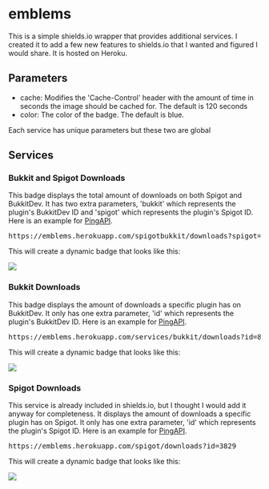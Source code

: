 # emblems

This is a simple shields.io wrapper that provides additional services. I created it to add a few new features to shields.io that I wanted and figured I would share. It is hosted on Heroku.

## Parameters
- cache: Modifies the 'Cache-Control' header with the amount of time in seconds the image should be cached for. The default is 120 seconds
- color: The color of the badge. The default is blue.

Each service has unique parameters but these two are global

## Services
### Bukkit and Spigot Downloads
This badge displays the total amount of downloads on both Spigot and BukkitDev. It has two extra parameters, 'bukkit' which represents the plugin's BukkitDev ID and 'spigot' which represents the plugin's Spigot ID. Here is an example for [PingAPI](https://www.spigotmc.org/resources/pingapi.3829/).

<pre>
https://emblems.herokuapp.com/spigotbukkit/downloads?spigot=3829&bukkit=89296&color=red
</pre>

This will create a dynamic badge that looks like this:

<img src="https://emblems.herokuapp.com/spigotbukkit/downloads.php?spigot=3829&bukkit=89296&color=red">

### Bukkit Downloads
This badge displays the amount of downloads a specific plugin has on BukkitDev. It only has one extra parameter, 'id' which represents the plugin's BukkitDev ID. Here is an example for [PingAPI](https://dev.bukkit.org/projects/pingapi).

<pre>
https://emblems.herokuapp.com/services/bukkit/downloads?id=89296&color=green
</pre>

This will create a dynamic badge that looks like this:

<img src="https://emblems.herokuapp.com/services/bukkit/downloads?id=89296&color=green">

### Spigot Downloads
This service is already included in shields.io, but I thought I would add it anyway for completeness. It displays the amount of downloads a specific plugin has on Spigot. It only has one extra parameter, 'id' which represents the plugin's Spigot ID. Here is an example for [PingAPI](https://www.spigotmc.org/resources/pingapi.3829/).

<pre>
https://emblems.herokuapp.com/spigot/downloads?id=3829
</pre>

This will create a dynamic badge that looks like this:

<img src="https://emblems.herokuapp.com/spigot/downloads?id=3829">
